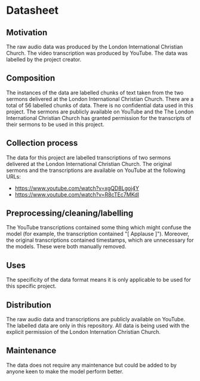 # Datasheet

## Motivation

The raw audio data was produced by the London International Christian Church. The video transcription was produced by YouTube. The data was labelled by the project creator.

## Composition

The instances of the data are labelled chunks of text taken from the two sermons delivered at the London International Christian Church. There are a total of 56 labelled chunks of data. There is no confidential data used in this project. The sermons are publicly available on YouTube and the The London International Christian Church has granted permission for the transcripts of their sermons to be used in this project.

## Collection process

The data for this project are labelled transcriptions of two sermons delivered at the London International Christian Church. The original sermons and the transcriptions are available on YouTube at the following URLs:

- https://www.youtube.com/watch?v=xgQD8Lgoj4Y
- https://www.youtube.com/watch?v=R8cTEc7MKdI

## Preprocessing/cleaning/labelling

The YouTube transcriptions contained some thing which might confuse the model (for example, the transcription contained "[ Applause ]"). Moreover, the original transcriptions contained timestamps, which are unnecessary for the models. These were both manually removed. 
 
## Uses

The specificity of the data format means it is only applicable to be used for this specific project.

## Distribution

The raw audio data and transcriptions are publicly available on YouTube. The labelled data are only in this repository. All data is being used with the explicit permission of the London Internation Christian Church.

## Maintenance

The data does not require any maintenance but could be added to by anyone keen to make the model perform better.